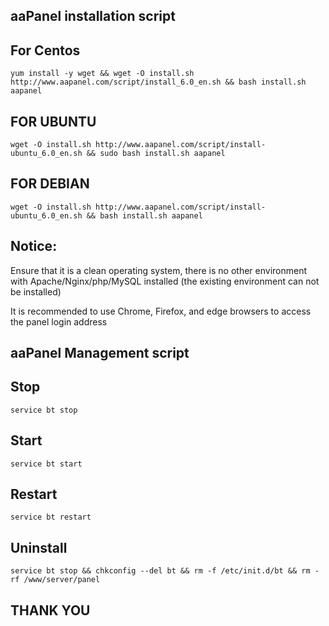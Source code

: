 ## aaPanel installation script

## For Centos

```yum install -y wget && wget -O install.sh http://www.aapanel.com/script/install_6.0_en.sh && bash install.sh aapanel```

## FOR UBUNTU

```wget -O install.sh http://www.aapanel.com/script/install-ubuntu_6.0_en.sh && sudo bash install.sh aapanel```

## FOR DEBIAN

```wget -O install.sh http://www.aapanel.com/script/install-ubuntu_6.0_en.sh && bash install.sh aapanel```

## Notice:
Ensure that it is a clean operating system, there is no other environment with Apache/Nginx/php/MySQL installed (the existing environment can not be installed)

It is recommended to use Chrome, Firefox, and edge browsers to access the panel login address

## aaPanel Management script

## Stop
```service bt stop```
## Start
```service bt start```
## Restart
```service bt restart```
## Uninstall
```service bt stop && chkconfig --del bt && rm -f /etc/init.d/bt && rm -rf /www/server/panel```

## THANK YOU 

